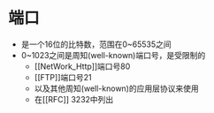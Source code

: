 # 端口

- 是一个16位的比特数，范围在0~65535之间
- 0~1023之间是周知(well-known)端口号，是受限制的
  - [[NetWork_Http]]端口号80
  - [[FTP]]端口号21
  - 以及其他周知(well-known)的应用层协议来使用
  - 在[[RFC]] 3232中列出